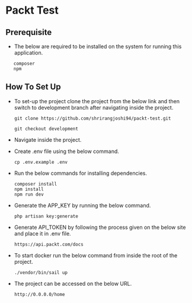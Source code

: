 # Packt Test

## Prerequisite

- The below are required to be installed on the system for running this application.

 ```
    composer
    npm
   ```

## How To Set Up

- To set-up the project clone the project from the below link and then switch to development branch after navigating
  inside the project.

  ```
  git clone https://github.com/shrirangjoshi94/packt-test.git
  
  git checkout development
  ```

- Navigate inside the project.


- Create .env file using the below command.

  ```
  cp .env.example .env
  ```

- Run the below commands for installing dependencies.

  ```
  composer install
  npm install
  npm run dev
  ```

- Generate the APP_KEY by running the below command.

  ```
  php artisan key:generate
  ```

- Generate API_TOKEN by following the process given on the below site and place it in .env file.

  ```
  https://api.packt.com/docs
  ```

- To start docker run the below command from inside the root of the project.

  ```
  ./vendor/bin/sail up
  ```

- The project can be accessed on the below URL.

  ```
  http://0.0.0.0/home
  ```
